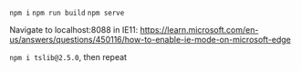 `npm i`
`npm run build`
`npm serve`

Navigate to localhost:8088 in IE11: https://learn.microsoft.com/en-us/answers/questions/450116/how-to-enable-ie-mode-on-microsoft-edge

`npm i tslib@2.5.0`, then repeat